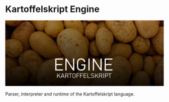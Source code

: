 # Kartoffelskript Engine

![](assets/engine_logo.png)

Parser, interpreter and runtime of the Kartoffelskript language.


